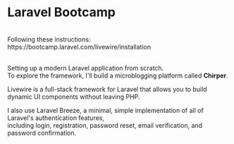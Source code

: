 # Laravel Bootcamp<br>
<br>
Following these instructions: https://bootcamp.laravel.com/livewire/installation<br><br>

Setting up a modern Laravel application from scratch. <br>To explore the framework, I'll build a microblogging platform called <strong>Chirper</strong>.<br>

Livewire is a full-stack framework for Laravel that allows you to build dynamic UI components without leaving PHP.<br>

I also use Laravel Breeze, a minimal, simple implementation of all of Laravel's authentication features, <br>
including login, registration, password reset, email verification, and password confirmation.<br>
